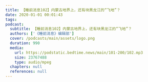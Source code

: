 ```yaml
---
title: 【睡前消息102】内蒙古地界上，还有块黑龙江的“飞地”？
date: 2020-01-01 00:01:43
tags:
podcast:
  subtitle: 【睡前消息102】内蒙古地界上，还有块黑龙江的“飞地”？
  authors: ['《睡前消息》编辑部']
  cover: /podcasts/main/assets/logo.png
  duration: 990
  media:
    url: https://podstatic.bedtime.news/main/101-200/102.mp3
    size: 23767488
    type: audio/mpeg
  chapters: null
  references: null
---
```

